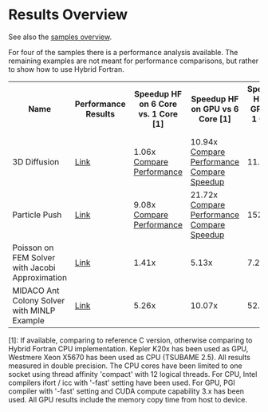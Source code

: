 Results Overview
================

See also the [samples overview](../examples/Overview.md).

For four of the samples there is a performance analysis available. The remaining examples are not meant for performance comparisons, but rather to show how to use Hybrid Fortran.

<table>
    <tr>
        <th>Name</th>
        <th>Performance Results</th>
        <th>Speedup HF on 6 Core vs. 1 Core [1]</th>
        <th>Speedup HF on GPU vs 6 Core [1]</th>
        <th>Speedup HF on GPU vs 1 Core [1]</th>
    </tr>
    <tr>
        <td>3D Diffusion</td>
        <td><a href="https://github.com/muellermichel/Hybrid-Fortran/raw/master/results/diffusion_results.xlsx">Link</a></td>
        <td>1.06x<br>
            <a href="https://github.com/muellermichel/Hybrid-Fortran/raw/master/results/diffusion_perf_comparison_6core.png">Compare Performance</a>
        </td>
        <td>10.94x<br>
            <a href="https://github.com/muellermichel/Hybrid-Fortran/raw/master/results/diffusion_perf_comparison_gpu.png">Compare Performance</a><br>
            <a href="https://github.com/muellermichel/Hybrid-Fortran/raw/master/results/diffusion_speedup_comparison_gpu.png">Compare Speedup</a>
        </td>
        <td>11.66x</td>
    </tr>
    <tr>
        <td>Particle Push</td>
        <td><a href="https://github.com/muellermichel/Hybrid-Fortran/raw/master/results/particle_results.xlsx">Link</a></td>
        <td>9.08x<br>
            <a href="https://github.com/muellermichel/Hybrid-Fortran/raw/master/results/particle_perf_comparison_6core.png">Compare Performance</a>
        </td>
        <td>21.72x<br>
            <a href="https://github.com/muellermichel/Hybrid-Fortran/raw/master/results/particle_perf_comparison_gpu.png">Compare Performance</a><br>
            <a href="https://github.com/muellermichel/Hybrid-Fortran/raw/master/results/particle_speedup_comparison_gpu.png">Compare Speedup</a>
        </td>
        <td>152.79x</td>
    </tr>
    <tr>
        <td>Poisson on FEM Solver with Jacobi Approximation</td>
        <td><a href="https://github.com/muellermichel/Hybrid-Fortran/blob/master/results/poisson_results.xlsx">Link</a></td>
        <td>1.41x</td>
        <td>5.13x</td>
        <td>7.28x</td>
    </tr>
    <tr>
        <td>MIDACO Ant Colony Solver with MINLP Example</td>
        <td><a href="https://github.com/muellermichel/Hybrid-Fortran/blob/master/results/midaco_results.xlsx">Link</a></td>
        <td>5.26x</td>
        <td>10.07x</td>
        <td>52.99x</td>
    </tr>
</table>

[1]: If available, comparing to reference C version, otherwise comparing to Hybrid Fortran CPU implementation. Kepler K20x has been used as GPU, Westmere Xeon X5670 has been used as CPU (TSUBAME 2.5). All results measured in double precision. The CPU cores have been limited to one socket using thread affinity 'compact' with 12 logical threads. For CPU, Intel compilers ifort / icc with '-fast' setting have been used. For GPU, PGI compiler with '-fast' setting and CUDA compute capability 3.x has been used. All GPU results include the memory copy time from host to device.